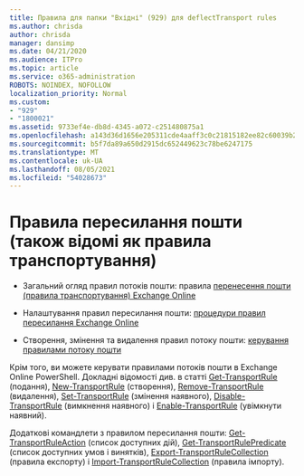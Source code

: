 ```yaml
---
title: Правила для папки "Вхідні" (929) для deflectTransport rules
ms.author: chrisda
author: chrisda
manager: dansimp
ms.date: 04/21/2020
ms.audience: ITPro
ms.topic: article
ms.service: o365-administration
ROBOTS: NOINDEX, NOFOLLOW
localization_priority: Normal
ms.custom:
- "929"
- "1800021"
ms.assetid: 9733ef4e-db8d-4345-a072-c251480875a1
ms.openlocfilehash: a143d36d1656e205311cde4aaff3c0c21815182ee82c60039b2219addac218cb
ms.sourcegitcommit: b5f7da89a650d2915dc652449623c78be6247175
ms.translationtype: MT
ms.contentlocale: uk-UA
ms.lasthandoff: 08/05/2021
ms.locfileid: "54028673"
---
```

# <a name="mail-flow-rules-also-known-as-transport-rules"></a>Правила пересилання пошти (також відомі як правила транспортування)

- Загальний огляд правил потоків пошти: правила [перенесення пошти (правила транспортування) Exchange Online](https://technet.microsoft.com/library/jj919238.aspx)

- Налаштування правил пересилання пошти: [процедури правил пересилання Exchange Online](https://technet.microsoft.com/library/dn600436.aspx)

- Створення, змінення та видалення правил потоку пошти: [керування правилами потоку пошти](https://technet.microsoft.com/library/jj657505.aspx)

Крім того, ви можете керувати правилами потоків пошти в Exchange Online PowerShell. Докладні відомості див. в статті [Get-TransportRule](https://docs.microsoft.com/powershell/module/exchange/policy-and-compliance/get-transportrule) (подання), [New-TransportRule](https://docs.microsoft.com/powershell/module/exchange/policy-and-compliance/new-transportrule) (створення), [Remove-TransportRule](https://docs.microsoft.com/powershell/module/exchange/policy-and-compliance/remove-transportrule) (видалення), [Set-TransportRule](https://docs.microsoft.com/powershell/module/exchange/policy-and-compliance/set-transportrule) (змінення наявного), [Disable-TransportRule](https://docs.microsoft.com/powershell/module/exchange/policy-and-compliance/disable-transportrule) (вимкнення наявного) і [Enable-TransportRule](https://docs.microsoft.com/powershell/module/exchange/policy-and-compliance/enable-transportrule) (увімкнути наявний).

Додаткові командлети з правилом пересилання пошти: [Get-TransportRuleAction](https://docs.microsoft.com/powershell/module/exchange/policy-and-compliance/get-transportruleaction) (список доступних дій), [Get-TransportRulePredicate](https://docs.microsoft.com/powershell/module/exchange/policy-and-compliance/get-transportrulepredicate) (список доступних умов і винятків), [Export-TransportRuleCollection](https://docs.microsoft.com/powershell/module/exchange/policy-and-compliance/export-transportrulecollection) (правила експорту) і [Import-TransportRuleCollection](https://docs.microsoft.com/powershell/module/exchange/policy-and-compliance/import-transportrulecollection) (правила імпорту).
